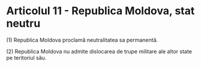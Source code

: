 # Articolul 11 - Republica Moldova, stat neutru

(1) Republica Moldova proclamă neutralitatea sa permanentă.

(2) Republica Moldova nu admite dislocarea de trupe militare ale altor state pe teritoriul său.